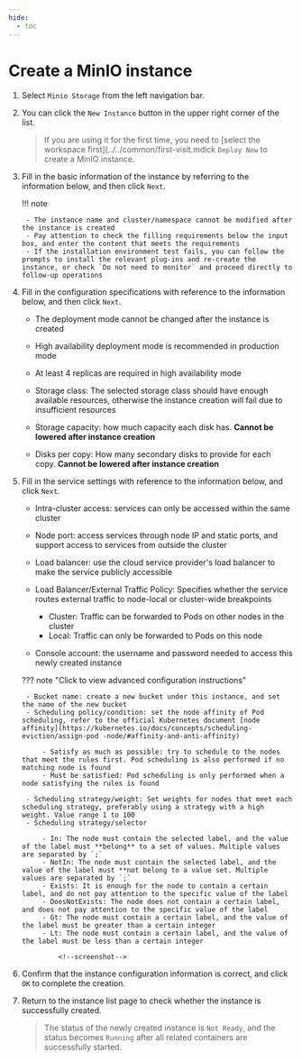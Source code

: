 ```yaml
---
hide:
  - toc
---
```


# Create a MinIO instance

1. Select `Minio Storage` from the left navigation bar.

    <!--screenshot-->

2. You can click the `New Instance` button in the upper right corner of the list.

    > If you are using it for the first time, you need to [select the workspace first](../../common/first-visit.mdick `Deploy Now` to create a MinIO instance.

    <!--screenshot-->

3. Fill in the basic information of the instance by referring to the information below, and then click `Next`.

    !!! note

        - The instance name and cluster/namespace cannot be modified after the instance is created
        - Pay attention to check the filling requirements below the input box, and enter the content that meets the requirements
        - If the installation environment test fails, you can follow the prompts to install the relevant plug-ins and re-create the instance, or check `Do not need to monitor` and proceed directly to follow-up operations

    <!--screenshot-->

4. Fill in the configuration specifications with reference to the information below, and then click `Next`.

    - The deployment mode cannot be changed after the instance is created
    - High availability deployment mode is recommended in production mode
    - At least 4 replicas are required in high availability mode
    - Storage class: The selected storage class should have enough available resources, otherwise the instance creation will fail due to insufficient resources
    - Storage capacity: how much capacity each disk has. **Cannot be lowered after instance creation**
    - Disks per copy: How many secondary disks to provide for each copy. **Cannot be lowered after instance creation**

        <!--screenshot-->

5. Fill in the service settings with reference to the information below, and click `Next`.

    - Intra-cluster access: services can only be accessed within the same cluster
    - Node port: access services through node IP and static ports, and support access to services from outside the cluster
    - Load balancer: use the cloud service provider's load balancer to make the service publicly accessible
    - Load Balancer/External Traffic Policy: Specifies whether the service routes external traffic to node-local or cluster-wide breakpoints

        - Cluster: Traffic can be forwarded to Pods on other nodes in the cluster
        - Local: Traffic can only be forwarded to Pods on this node

    - Console account: the username and password needed to access this newly created instance
        
        <!--screenshot-->

    ??? note "Click to view advanced configuration instructions"

        - Bucket name: create a new bucket under this instance, and set the name of the new bucket
        - Scheduling policy/condition: set the node affinity of Pod scheduling, refer to the official Kubernetes document [node affinity](https://kubernetes.io/docs/concepts/scheduling-eviction/assign-pod -node/#affinity-and-anti-affinity)

            - Satisfy as much as possible: try to schedule to the nodes that meet the rules first. Pod scheduling is also performed if no matching node is found
            - Must be satisfied: Pod scheduling is only performed when a node satisfying the rules is found

        - Scheduling strategy/weight: Set weights for nodes that meet each scheduling strategy, preferably using a strategy with a high weight. Value range 1 to 100
        - Scheduling strategy/selector

            - In: The node must contain the selected label, and the value of the label must **belong** to a set of values. Multiple values ​​are separated by `;`
            - NotIn: The node must contain the selected label, and the value of the label must **not belong to a value set. Multiple values ​​are separated by `;`
            - Exists: It is enough for the node to contain a certain label, and do not pay attention to the specific value of the label
            - DoesNotExists: The node does not contain a certain label, and does not pay attention to the specific value of the label
            - Gt: The node must contain a certain label, and the value of the label must be greater than a certain integer
            - Lt: The node must contain a certain label, and the value of the label must be less than a certain integer

                <!--screenshot-->

6. Confirm that the instance configuration information is correct, and click `OK` to complete the creation.

    <!--screenshot-->

7. Return to the instance list page to check whether the instance is successfully created.

    > The status of the newly created instance is `Not Ready`, and the status becomes `Running` after all related containers are successfully started.

    <!--screenshot-->
